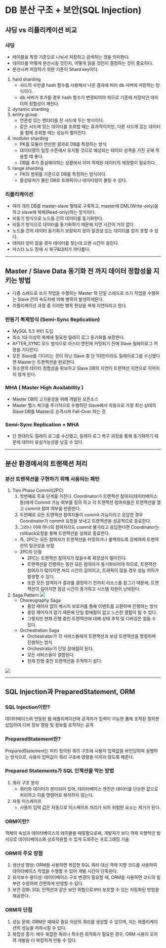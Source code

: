 # DB 분산 구조 + 보안(SQL Injection)

## 샤딩 vs 리플리케이션 비교

### 샤딩

- 테이블을 특정 기준으로 나눠서 저장하고 검색하는 것을 의미한다. 
- 데이터를 어떻게 분산시킬 것인지, 어떻게 읽을 것인지 결정하는 것이 중요하다. 
- 분산시켜 저장하기 위한 기준이 Shard key이다.

1) hard sharding
   - 샤드의 수만큼 hash 함수를 사용해서 나온 결과에 따라 db 서버에 저장하는 방식이다.
   - db 서버가 추가될 경우 hash 함수가 변경되어야 하므로 기존에 저장되던 데이터의 정합성이 깨진다.
2) dynamic sharding
3) entity group
   - 연관성 있는 엔티티를 한 샤드에 두는 방식이다.
   - 같은 샤드에 있는 데이터를 조회할 때는 효과적이지만, 다른 샤드에 있는 데이터를 함께 조회할 때는 성능이 떨어진다.
4) moduler sharding
   - PK를 모듈러 연산한 결과로 DB를 특정하는 방식
   - 데이터량이 일정 수준에서 유지될 것으로 예상되는 데이터 성격을 가진 곳에 적용할 때 좋다.
   - DB를 추가 증설해야하는 상황에서 이미 적재된 데이터의 재정렬이 필요하다.
5) range sharding
   - PK의 범위를 기준으로 DB를 특정하는 방식이다.
   - 활성유저가 몰린 DB로 트래픽이나 데이터량이 몰릴 수 있다.

### 리플리케이션

- 여러 개의 DB를 master-slave 형태로 구축하고, master에 DML(Write-only)을 하고 slave에 복제(Read-only)하는 방식이다.
- 비동기 방식으로 노드들 간의 데이터를 동기화한다.
- 비동기 방식으로 데이터를 동기화하기 때문에 지연 시간이 거의 없다.
- 노드들 간의 데이터 동기화가 보장되지 않아 일관성 있는 데이터를 얻지 못할 수 있다.
- 데이터 양이 많을 경우 데이터를 찾는데 오랜 시간이 걸린다.
- 마스터 노드 장애 시 복구&대처가 까다롭다.

<hr />

## Master / Slave Data 동기화 전 까지 데이터 정합성을 지키는 방법

- 다중 스레드로 쓰기 작업을 수행하는 Master 와 단일 스레드로 쓰기 작업을 수행하는 Slave 간의 속도차에 의해 병목이 발생하게된다.
- 리플리케이션 과정 중 이러한 병목 현상을 복제 지연이라고 한다.

### 반동기 복제방식 (Semi-Sync Replication)

- MySQL 5.5 부터 도입
- 최소 1대 이상의 복제에 필요한 릴레이 로그 동기화를 보장한다.
- AFTER_SYNC 모드 방식으로 마스터 엔진에 커밋되기 전에 Slave 릴레이로그 저장을 기다린다.
- 모든 Slave를 기다리는 것이 아닌 Slave 중 단 1대만이라도 릴레이로그를 수신했다면 Master는 트랜잭션을 완료한다.
- 최소한의 데이터 정합성을 확보하고 Slave DB의 지연이 트랜잭션 지연으로 이어지지 않게 된다.

### MHA ( Master High Availability )

- Master DB의 고가용성을 위해 개발된 오픈소스
- Master 헬스 체크를 주기적으로 수행하던 Slave에서 자동으로 가장 최신 상태의 Slave DB를 Master로 승격시켜 Fail-Over 하는 것

### Semi-Sync Replication + MHA

- 단 한대라도 릴레이 로그를 수신했고, 릴레이 로그 복구 과정을 통해 동기화하기 때문에 데이터 유실가능성을 낮출 수 있다.

<hr />

## 분산 환경에서의 트랜잭션 처리

### 분산 트랜잭션을 구현하기 위해 사용되는 패턴

1. Two Phase Commit(2PC)
   1. 첫번째로 투표 단계를 거친다. Coordinator가 트랜잭션 참여자(데이터베이스들)에게 Commit 가능 여부를 질의 하고 각 트랜잭션 참여자들은 트랜잭션을 열고 commit 참여 여부를 반환한다.
   2. 두번째로  모든 트랜잭션 참여자들이 commit 가능이라고 응답한 경우 Coordinator가 commit 요청을 보내고 트랜잭션을 성공적으로 종료한다.
   3. 그러나 이때 하나의 참여자라도 commit 불가라고 응답한다면 Coordinator는 rollback요청을 통해 트랜잭션을 실패로 종료한다.
   - 즉, 2PC는 모든 참여자가 트랜잭션을 커밋하거나 롤백하도록 강제하여 트랜잭션의 일관성을 보장
   - 2PC의 단점
     - 2PC는 트랜잭션 참여자가 많을수록 확장성이 떨어진다.
     - 트랜잭션을 진행하는 동안 모든 참여자가 동기화되어야 하므로, 트랜잭션 참여자가 많아지면 처리 시간이 길어지고, 트래픽이 많을 경우 성능 저하가 발생할 수 있다.
     - 또한 모든 참여자가 결과를 결정하기 전까지 리소스를 잠그기 때문에, 트랜잭션이 길어지면 잠금 시간이 증가하고 시스템 자원이 낭비된다.
2. Saga Pattern
    ![](https://img1.daumcdn.net/thumb/R1280x0/?scode=mtistory2&fname=https%3A%2F%2Fblog.kakaocdn.net%2Fdn%2FeLTgop%2FbtsMHpxK0TL%2FWTPeLKj8b5kt8f0dXOVwh1%2Fimg.png)
   - Choreography Saga
     - 중앙 제어자 없이 메시지 브로커를 통해 이벤트를 교환하며 진행하는 방식
     - 중앙 제어자가 없기 때문에 단일 장애점이 없고 느슨한 결합이 될 수 있다.
     - 그렇지만 현재 진행 중인 트랜잭션에 대해 상태 추적 및 디버깅은 힘들 수 있다.
   - Orchestration Saga
     - Orchestrator가 각 서비스들에게 트랜잭션과 보상 트랜잭션을 명령하며 진행하는 방식
     - Orchestrator가 단일 장애점이 된다.
     - 모든 서비스들이 결합된다.
     - 현재 진행 중인 트랜잭션을 추적하기 쉽다.

![](https://img1.daumcdn.net/thumb/R1280x0/?scode=mtistory2&fname=https%3A%2F%2Fblog.kakaocdn.net%2Fdn%2FpmZF3%2FbtsMFrKiv4X%2FBqB0LbCYd7xkxaTuxEX9gk%2Fimg.png)

<hr />

## SQL Injection과 PreparedStatement, ORM

### SQL Injection이란?

데이터베이스와 연동된 웹 애플리케이션에 공격자가 입력이 가능한 폼에 조작된 질의문 삽입하여 디비 정보 열람 및 정보를 조작하는 공격

### PreparedStatement란?

PreparedStatement는 미리 정의된 쿼리 구조에 사용자 입력값을 바인딩하여 실행하는 방식으로, 사용자 입력값이 쿼리 구조에 영향을 미치지 않도록 해준다.

### Prepared Statements가 SQL 인젝션을 막는 방법

1. 쿼리 구조 분리
   - 쿼리와 데이터가 분리되어 있어, 데이터베이스 엔진은 데이터를 단순한 값으로 처리하고 이를 명령어로 해석하지 않는다.
2. 자동 이스케이프
   - 사용자 입력 값은 자동으로 이스케이프 처리가 되어 위험한 요소는 제거가 된다.

### ORM이란?

객체의 속성과 데이터베이스의 테이블을 매핑함으로써, 개발자가 보다 객체 지향적인 방식으로 데이터베이스와 상호작용할 수 있게 도와주는 프로그래밍 기술

### ORM의 주요 장점

1. 생산성 향상: ORM을 사용하면 복잡한 SQL 쿼리 대신 객체 지향 코드를 사용하여 데이터베이스 작업을 수행할 수 있어 개발 시간이 단축된다.
2. 유지보수 용이성: 데이터베이스 구조 변경이 필요할 때, ORM을 사용하면 코드의 일부만 수정하여 간편하게 반영할 수 있다.
3. 보안 강화: SQL 인젝션과 같은 보안 위협으로부터 보호할 수 있는 자동화된 방법을 제공한다.

### ORM의 단점

1. 성능 문제: ORM은 때때로 필요 이상의 쿼리를 생성할 수 있으며, 이는 애플리케이션의 성능을 저하시킬 수 있다.
2. 복잡성 증가: 매우 복잡한 쿼리나 특수한 최적화가 필요한 경우, ORM 사용이 오히려 개발을 더 복잡하게 만들 수 있다.
